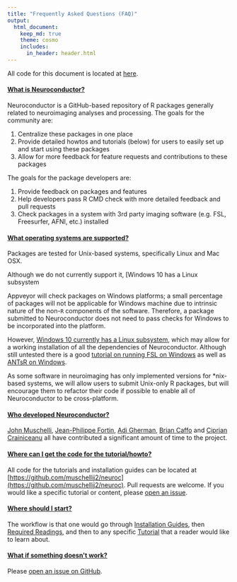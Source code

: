 ```yaml
---
title: "Frequently Asked Questions (FAQ)"
output: 
  html_document:
    keep_md: true
    theme: cosmo
    includes:
      in_header: header.html   
---
```



<link rel="stylesheet" href="https://stackpath.bootstrapcdn.com/bootstrap/4.1.3/css/bootstrap.min.css" integrity="sha384-MCw98/SFnGE8fJT3GXwEOngsV7Zt27NXFoaoApmYm81iuXoPkFOJwJ8ERdknLPMO" crossorigin="anonymous">
<script src="https://stackpath.bootstrapcdn.com/bootstrap/4.1.3/js/bootstrap.min.js" integrity="sha384-ChfqqxuZUCnJSK3+MXmPNIyE6ZbWh2IMqE241rYiqJxyMiZ6OW/JmZQ5stwEULTy" crossorigin="anonymous"></script>


All code for this document is located at [here](https://raw.githubusercontent.com/muschellij2/neuroc/master/faq/index.R).





<!--html_preserve-->
<div class="accordion" id="accordionExample">
<div class="collapse show" data-parent="#accordionExample"><!--/html_preserve-->

<!--html_preserve-->
<div class="card-header">
  <h4 class="mb-0">
  <a class="btn btn-primary" role="button" aria-expanded="false" data-toggle="collapse" href="#faq_what_is">What is Neuroconductor?</a>
  </h4>
</div>
<div class="collapse" id="faq_what_is">

<div class="card-body"><!--/html_preserve-->

<!-- ## What is Neuroconductor? -->

Neuroconductor is a GitHub-based repository of R packages generally related to neuroimaging analyses and processing.  The goals for the community are:

1.  Centralize these packages in one place
2.  Provide detailed howtos and tutorials (below) for users to easily set up and start using these packages
3.  Allow for more feedback for feature requests and contributions to these packages

The goals for the package developers are:

1. Provide feedback on packages and features
2. Help developers pass R CMD check with more detailed feedback and pull requests
3. Check packages in a system with 3rd party imaging software (e.g. FSL, Freesurfer, AFNI, etc.) installed

<!--html_preserve--> </div> </div><!--/html_preserve-->

<!--html_preserve-->
<div class="card-header">
  <h4 class="mb-0">
  <a class="btn btn-primary" role="button" aria-expanded="false" data-toggle="collapse" href="#faq_what_ops">What operating systems are supported?</a>
  </h4>
</div>
<div class="collapse" id="faq_what_ops">

<div class="card-body"><!--/html_preserve-->

Packages are tested for Unix-based systems, specifically Linux and Mac OSX. 

Although we do not currently support it, [Windows 10 has a Linux subsystem 

Appveyor will check packages on Windows platforms; a small percentage of packages will not be applicable for Windows machine due to intrinsic nature of the non-`R` components of the software.  Therefore, a package submitted to Neuroconductor does not need to pass checks for Windows to be incorporated into the platform.  

However, [Windows 10 currently has a Linux subsystem](https://msdn.microsoft.com/en-us/commandline/wsl/install_guide), which may allow for a working installation of all the dependencies of Neuroconductor.   Although still untested there is a good [tutorial on running FSL on Windows](http://www.nemotos.net/?p=1481) as well as [ANTsR on Windows](https://github.com/stnava/ANTsR/wiki/Installing-ANTsR-in-Windows-10-(along-with-FSL,-Rstudio,-Freesurfer,-etc)).  


As some software in neuroimaging has only implemented versions for *nix-based systems, we will allow users to submit Unix-only R packages, but will encourage them to refactor their code if possible to enable all of Neuroconductor to be cross-platform.


<!--html_preserve--> </div> </div><!--/html_preserve-->


<!--html_preserve-->
<div class="card-header">
  <h4 class="mb-0">
  <a class="btn btn-primary" role="button" aria-expanded="false" data-toggle="collapse" href="#faq_who">Who developed Neuroconductor?</a>
  </h4>
</div>
<div class="collapse" id="faq_who">

<div class="card-body"><!--/html_preserve-->

<!-- ## Who developed Neuroconductor? -->

[John Muschelli](http://johnmuschelli.com/), [Jean-Philippe Fortin](https://jfortinbiostats.com/), [Adi Gherman](http://www.jhsph.edu/faculty/directory/profile/3326/adrian-gherman), [Brian Caffo](http://www.bcaffo.com/) and [Ciprian Crainiceanu](http://www.biostat.jhsph.edu/~ccrainic/) all have contributed a significant amount of time to the project.

<!--html_preserve--> </div> </div><!--/html_preserve-->

<!--html_preserve-->
<div class="card-header">
  <h4 class="mb-0">
  <a class="btn btn-primary" role="button" aria-expanded="false" data-toggle="collapse" href="#faq_where">Where can I get the code for the tutorial/howto?</a>
  </h4>
</div>
<div class="collapse" id="faq_where">

<div class="card-body"><!--/html_preserve-->

<!-- ## Where can I get the code for the tutorial/howto? -->

All code for the tutorials and installation guides can be located at [https://github.com/muschellij2/neuroc](https://github.com/muschellij2/neuroc).  Pull requests are welcome.   If you would like a specific tutorial or content, please [open an issue](https://github.com/muschellij2/neuroc/issues).  

<!--html_preserve--> </div> </div><!--/html_preserve-->


<!--html_preserve-->
<div class="card-header">
  <h4 class="mb-0">
  <a class="btn btn-primary" role="button" aria-expanded="false" data-toggle="collapse" href="#faq_start">Where should I start?</a>
  </h4>
</div>
<div class="collapse" id="faq_start">

<div class="card-body"><!--/html_preserve-->

<!-- ## Where should I start? -->

The workflow is that one would go through [Installation Guides](../index.html), then [Required Readings](../index.html), and then to any specific [Tutorial](../index.html) that a reader would like to learn about. 
<!--html_preserve--> </div> </div><!--/html_preserve-->


<!--html_preserve-->
<div class="card-header">
  <h4 class="mb-0">
  <a class="btn btn-primary" role="button" aria-expanded="false" data-toggle="collapse" href="#faq_error">What if something doesn't work?</a>
  </h4>
</div>
<div class="collapse" id="faq_error">

<div class="card-body"><!--/html_preserve-->

Please [open an issue on GitHub](https://github.com/muschellij2/neuroc/issues).  

<!--html_preserve--> </div> </div><!--/html_preserve-->


<!--html_preserve--></div> </div><!--/html_preserve-->
<!-- ## What if something doesn't work? -->

